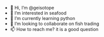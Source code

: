 - 👋 Hi, I’m @geisotope
- 👀 I’m interested in seafood   
- 🌱 I’m currently learning python
- 💞️ I’m looking to collaborate on fish trading 
- 📫 How to reach me? it is a good question

<!---
geisotope/geisotope is a ✨ special ✨ repository because its `README.md` (this file) appears on your GitHub profile.
You can click the Preview link to take a look at your changes.
--->
